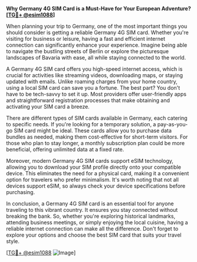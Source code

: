 **Why Germany 4G SIM Card is a Must-Have for Your European Adventure?[[TG💪+ @esim1088](https://t.me/s/esim1088)]**

When planning your trip to Germany, one of the most important things you should consider is getting a reliable Germany 4G SIM card. Whether you're visiting for business or leisure, having a fast and efficient internet connection can significantly enhance your experience. Imagine being able to navigate the bustling streets of Berlin or explore the picturesque landscapes of Bavaria with ease, all while staying connected to the world.

A Germany 4G SIM card offers you high-speed internet access, which is crucial for activities like streaming videos, downloading maps, or staying updated with emails. Unlike roaming charges from your home country, using a local SIM card can save you a fortune. The best part? You don't have to be tech-savvy to set it up. Most providers offer user-friendly apps and straightforward registration processes that make obtaining and activating your SIM card a breeze.

There are different types of SIM cards available in Germany, each catering to specific needs. If you're looking for a temporary solution, a pay-as-you-go SIM card might be ideal. These cards allow you to purchase data bundles as needed, making them cost-effective for short-term visitors. For those who plan to stay longer, a monthly subscription plan could be more beneficial, offering unlimited data at a fixed rate.

Moreover, modern Germany 4G SIM cards support eSIM technology, allowing you to download your SIM profile directly onto your compatible device. This eliminates the need for a physical card, making it a convenient option for travelers who prefer minimalism. It's worth noting that not all devices support eSIM, so always check your device specifications before purchasing.

In conclusion, a Germany 4G SIM card is an essential tool for anyone traveling to this vibrant country. It ensures you stay connected without breaking the bank. So, whether you're exploring historical landmarks, attending business meetings, or simply enjoying the local cuisine, having a reliable internet connection can make all the difference. Don't forget to explore your options and choose the best SIM card that suits your travel style.

[[TG💪+ @esim1088](https://t.me/s/esim1088) ![Image](https://i.postimg.cc/Y0z9fWf4/image.png)]